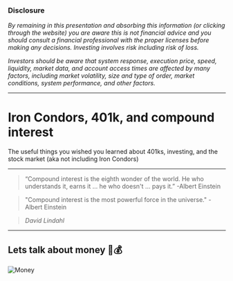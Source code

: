 ### Disclosure

_By remaining in this presentation and absorbing this information (or clicking through the website) you are aware this is not financial advice and you should consult a financial professional with the proper licenses before making any decisions. Investing involves risk including risk of loss._

_Investors should be aware that system response, execution price, speed, liquidity, market data, and account access times are affected by many factors, including market volatility, size and type of order, market conditions, system performance, and other factors._

---

# Iron Condors, 401k, and compound interest

The useful things you wished you learned about 401ks, investing, and the stock market (aka not including Iron Condors)

---

> “Compound interest is the eighth wonder of the world. He who understands it, earns it ... he who doesn't ... pays it.”  -Albert Einstein

> "Compound interest is the most powerful force in the universe." -Albert Einstein

> <cite>David Lindahl</cite>

---

## Lets talk about money 🤑💰

![Money](https://media.giphy.com/media/LCdPNT81vlv3y/giphy.gif)